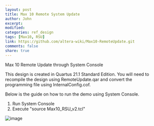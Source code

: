 ```yaml
---
layout: post
title: Max 10 Remote System Update
author: John
excerpt:
modified:
categories: ref_design
tags: [Max10, RSU]
link: https://github.com/altera-wiki/Max10-RemoteUpdate.git
comments: false
share: true
---
```


Max 10 Remote Update through System Console

This design is created in Quartus 21.1 Standard Edition. You will need to recompile the design using RemoteUpdate.qar and convert the programming file using InternalConfig.cof.

Below is the guide on how to run the demo using System Console.
1. Run System Console
2. Execute "source Max10_RSU_v2.tcl"

![image](https://github.com/altera-wiki/Max10-RemoteUpdate/blob/main/image/console.jpg?raw=true)
